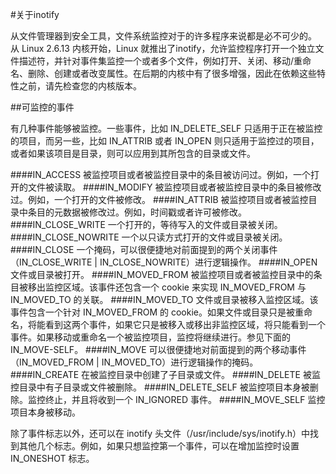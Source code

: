 


#关于inotify

从文件管理器到安全工具，文件系统监控对于的许多程序来说都是必不可少的。
从 Linux 2.6.13 内核开始，Linux 就推出了inotify，允许监控程序打开一个独立文件描述符，并针对事件集监控一个或者多个文件，例如打开、关闭、移动/重命名、删除、创建或者改变属性。在后期的内核中有了很多增强，因此在依赖这些特性之前，请先检查您的内核版本。

##可监控的事件

有几种事件能够被监控。一些事件，比如 IN_DELETE_SELF 只适用于正在被监控的项目，而另一些，比如 IN_ATTRIB 或者 IN_OPEN 则只适用于监控过的项目，或者如果该项目是目录，则可以应用到其所包含的目录或文件。

####IN_ACCESS
    被监控项目或者被监控目录中的条目被访问过。例如，一个打开的文件被读取。
####IN_MODIFY
    被监控项目或者被监控目录中的条目被修改过。例如，一个打开的文件被修改。
####IN_ATTRIB
    被监控项目或者被监控目录中条目的元数据被修改过。例如，时间戳或者许可被修改。
####IN_CLOSE_WRITE
    一个打开的，等待写入的文件或目录被关闭。
####IN_CLOSE_NOWRITE
    一个以只读方式打开的文件或目录被关闭。
####IN_CLOSE
    一个掩码，可以很便捷地对前面提到的两个关闭事件（IN_CLOSE_WRITE | IN_CLOSE_NOWRITE）进行逻辑操作。
####IN_OPEN
    文件或目录被打开。
####IN_MOVED_FROM
    被监控项目或者被监控目录中的条目被移出监控区域。该事件还包含一个 cookie 来实现 IN_MOVED_FROM 与 IN_MOVED_TO 的关联。
####IN_MOVED_TO
    文件或目录被移入监控区域。该事件包含一个针对 IN_MOVED_FROM 的 cookie。如果文件或目录只是被重命名，将能看到这两个事件，如果它只是被移入或移出非监控区域，将只能看到一个事件。如果移动或重命名一个被监控项目，监控将继续进行。参见下面的 IN_MOVE-SELF。
####IN_MOVE
    可以很便捷地对前面提到的两个移动事件（IN_MOVED_FROM | IN_MOVED_TO）进行逻辑操作的掩码。
####IN_CREATE
    在被监控目录中创建了子目录或文件。
####IN_DELETE
    被监控目录中有子目录或文件被删除。
####IN_DELETE_SELF
    被监控项目本身被删除。监控终止，并且将收到一个 IN_IGNORED 事件。
####IN_MOVE_SELF
    监控项目本身被移动。

除了事件标志以外，还可以在 inotify 头文件（/usr/include/sys/inotify.h）中找到其他几个标志。例如，如果只想监控第一个事件，可以在增加监控时设置 IN_ONESHOT 标志。